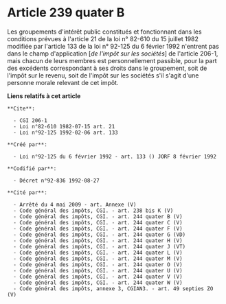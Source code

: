 # Article 239 quater B

Les groupements d'intérêt public constitués et fonctionnant dans les conditions prévues à l'article 21 de la loi n° 82-610 du
15 juillet 1982 modifiée par l'article 133 de la loi n° 92-125 du 6 février 1992 n'entrent pas dans le champ d'application
[*de l'impôt sur les sociétés*] de l'article 206-1, mais chacun de leurs membres est personnellement passible, pour la part
des excédents correspondant à ses droits dans le groupement, soit de l'impôt sur le revenu, soit de l'impôt sur les sociétés
s'il s'agit d'une personne morale relevant de cet impôt.

**Liens relatifs à cet article**

	**Cite**:

	  - CGI 206-1
	  - Loi n°82-610 1982-07-15 art. 21
	  - Loi n°92-125 1992-02-06 art. 133

	**Créé par**:

	  - Loi n°92-125 du 6 février 1992 - art. 133 () JORF 8 février 1992

	**Codifié par**:

	  - Décret n°92-836 1992-08-27

	**Cité par**:

	  - Arrêté du 4 mai 2009 - art. Annexe (V)
	  - Code général des impôts, CGI. - art. 238 bis K (V)
	  - Code général des impôts, CGI. - art. 244 quater B (V)
	  - Code général des impôts, CGI. - art. 244 quater C (V)
	  - Code général des impôts, CGI. - art. 244 quater F (V)
	  - Code général des impôts, CGI. - art. 244 quater G (VD)
	  - Code général des impôts, CGI. - art. 244 quater H (V)
	  - Code général des impôts, CGI. - art. 244 quater J (VT)
	  - Code général des impôts, CGI. - art. 244 quater L (V)
	  - Code général des impôts, CGI. - art. 244 quater M (V)
	  - Code général des impôts, CGI. - art. 244 quater O (V)
	  - Code général des impôts, CGI. - art. 244 quater U (V)
	  - Code général des impôts, CGI. - art. 244 quater V (V)
	  - Code général des impôts, CGI. - art. 244 quater W (V)
	  - Code général des impôts, annexe 3, CGIAN3. - art. 49 septies ZO (V)
